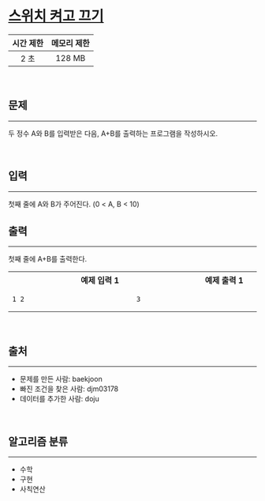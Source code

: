 # [스위치 켜고 끄기](https://www.acmicpc.net/problem/1000)

| 시간 제한 | 메모리 제한 |
| :-------: | :---------: |
|   2 초    |   128 MB    |

<br />

## 문제

<hr />

두 정수 A와 B를 입력받은 다음, A+B를 출력하는 프로그램을 작성하시오.

<br />

## 입력

<hr />
첫째 줄에 A와 B가 주어진다. (0 < A, B < 10)

<br />

## 출력

<hr />
첫째 줄에 A+B를 출력한다.

<br />

<table><tr><th><img width=120/>예제 입력 1<img width=120/></th><th><img width=120/>예제 출력 1<img width=120/></th></tr><tr><td>

```
1 2
```

</td><td>

```
3
```

</td></tr></table>

<br />

## 출처

<hr />

- 문제를 만든 사람: baekjoon
- 빠진 조건을 찾은 사람: djm03178
- 데이터를 추가한 사람: doju

<br />

## 알고리즘 분류

<hr />

- 수학
- 구현
- 사칙연산
